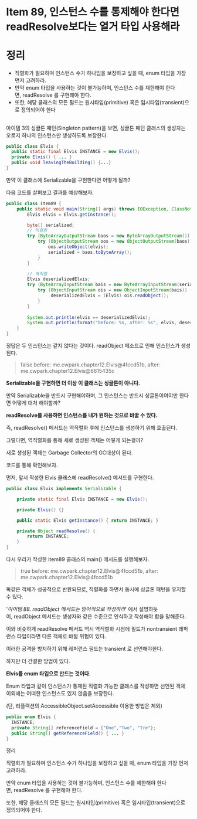 # Item 89, 인스턴스 수를 통제해야 한다면 readResolve보다는 열거 타입 사용해라

# 정리

- 직렬화가 필요하며 인스턴스 수가 하나임을 보장하고 싶을 때, enum 타입을 가장 먼저 고려하라.
- 만약 enum 타입을 사용하는 것이 불가능하며, 인스턴스 수를 제한해야 한다면, readResolve 를 구현해야 한다.
- 또한, 해당 클래스의 모든 필드는 원시타입(primitive) 혹은 임시타입(transient)으로 정의되어야 한다

## 

아이템 3의 싱글톤 패턴(Singleton pattern)을 보면, 싱글톤 패턴 클래스의 생성자는 오로지 하나의 인스턴스만 생성하도록 보장한다.

```java
public class Elvis {
  public static final Elvis INSTANCE = new Elvis();
  private Elvis() { ... }
  public void leavingTheBuilding() {...}
}
```

만약 이 클래스에 Serializable을 구현한다면 어떻게 될까?

다음 코드를 살펴보고 결과를 예상해보자.

```java
public class item89 {
	public static void main(String[] args) throws IOException, ClassNotFoundException {
		Elvis elvis = Elvis.getInstance();

		byte[] serialized;
		// 직렬화
		try (ByteArrayOutputStream baos = new ByteArrayOutputStream()) {
			try (ObjectOutputStream oos = new ObjectOutputStream(baos)) {
				oos.writeObject(elvis);
				serialized = baos.toByteArray();
			}
		}

		// 역직렬
		Elvis deserializedElvis;
		try (ByteArrayInputStream bais = new ByteArrayInputStream(serialized)) {
			try (ObjectInputStream ois = new ObjectInputStream(bais)) {
				 deserializedElvis = (Elvis) ois.readObject();
			}
		}
    
		System.out.println(elvis == deserializedElvis);
		System.out.println(format("before: %s, after: %s", elvis, deserializedElvis));
	}
}
```

정답은 두 인스턴스는 같지 않다는 것이다. readObject 메소드로 인해 인스턴스가 생성된다.

> false before: me.cwpark.chapter12.Elvis@4fccd51b, after: me.cwpark.chapter12.Elvis@6615435c
> 

**Serializable을 구현하면 더 이상 이 클래스는 싱글톤이 아니다.**

만약 Serializable을 반드시 구현해야하며, 그 인스턴스는 반드시 싱글톤이여야만 한다면 어떻게 대처 해야할까?

**readResolve를 사용하면 인스턴스를 내가 원하는 것으로 바꿀 수 있다.**

즉, readResolve() 메서드는 역직렬화 후에 인스턴스를 생성하기 위해 호출된다.

그렇다면, 역직렬화를 통해 새로 생성된 객체는 어떻게 되는걸까?

새로 생성된 객체는 Garbage Collector의 GC대상이 된다.

코드를 통해 확인해보자.

먼저, 앞서 작성한 Elvis 클래스에 readResolve() 메서드를 구현한다.

```java
public class Elvis implements Serializable {

	private static final Elvis INSTANCE = new Elvis();

	private Elvis() {}

	public static Elvis getInstance() { return INSTANCE; }

	private Object readResolve() {
		return INSTANCE;
	}
}
```

다시 우리가 작성한 item89 클래스의 main() 메서드를 실행해보자.

> true before: me.cwpark.chapter12.Elvis@4fccd51b, after: me.cwpark.chapter12.Elvis@4fccd51b
> 

똑같은 객체가 성공적으로 반환되므로, 직렬화를 하면서 동시에 싱글톤 패턴을 유지할 수 있다.

'*아이템 88. readObject 메서드는 방어적으로 작성하라*' 에서 설명하듯이, readObject 메서드는 생성자와 같은 수준으로 인식하고 작성해야 함을 말해준다.

이와 비슷하게 readResolve 메서드 역시 역직렬화 시점에 필드가 nontransient 레퍼런스 타입이라면 다른 객체로 바뀔 위험이 있다.

이러한 공격을 방지하기 위해 레퍼런스 필드는 transient 로 선언해야한다.

하지만 더 간결한 방법이 있다.

**Elvis를 enum 타입으로 만드는 것이다**.

Enum 타입과 같이 인스턴스가 통제된 직렬화 가능한 클래스를 작성하면 선언된 객체 이외에는 어떠한 인스턴스도 있지 않음을 보장한다.

(단, 리플렉션의 AccessibleObject.setAccessible 이용한 방법은 제외)

```java
public enum Elvis {
  INSTANCE;
  private String[] referenceField = {"One","Two", "Tre"};
  public String[] getReferenceField() { ... }
}
```

정리

직렬화가 필요하며 인스턴스 수가 하나임을 보장하고 싶을 때, enum 타입을 가장 먼저 고려하라.

만약 enum 타입을 사용하는 것이 불가능하며, 인스턴스 수를 제한해야 한다면, readResolve 를 구현해야 한다.

또한, 해당 클래스의 모든 필드는 원시타입(primitive) 혹은 임시타입(transient)으로 정의되어야 한다.
